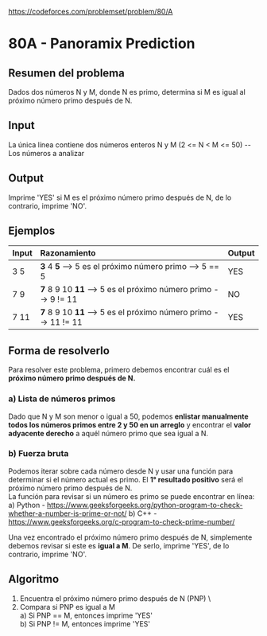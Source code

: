 https://codeforces.com/problemset/problem/80/A

# 80A - Panoramix Prediction 

## Resumen del problema
Dados dos números N y M, donde N es primo, determina si M es igual al próximo número primo después de N.

## Input
La única línea contiene dos números enteros N y M (2 <= N < M <= 50) -- Los números a analizar

## Output
Imprime 'YES' si M es el próximo número primo después de N, de lo contrario, imprime 'NO'.

## Ejemplos
| Input             | Razonamiento  | Output    |
| ----------------- | :------------ | --------- |
| 3 5               | **3** 4 **5** --> 5 es el próximo número primo --> 5 == 5               | YES          |
| 7 9               | **7** 8 9 10 **11** --> 5 es el próximo número primo --> 9 != 11        | NO          |
| 7 11              | **7** 8 9 10 **11** --> 5 es el próximo número primo --> 11 != 11       | YES          |

## Forma de resolverlo
Para resolver este problema, primero debemos encontrar cuál es el **próximo número primo después de N.** 

### a) Lista de números primos 
Dado que N y M son menor o igual a 50, podemos **enlistar manualmente todos los números primos entre 2 y 50 en un arreglo** y encontrar el **valor adyacente derecho** a aquél número primo que sea igual a N. 

### b) Fuerza bruta
Podemos iterar sobre cada número desde N y usar una función para determinar si el número actual es primo. El **1° resultado positivo** será el próximo número primo después de N. \
La función para revisar si un número es primo se puede encontrar en línea: \
a) Python - <a>https://www.geeksforgeeks.org/python-program-to-check-whether-a-number-is-prime-or-not/</a>
b) C++ - <a>https://www.geeksforgeeks.org/c-program-to-check-prime-number/</a>

Una vez encontrado el próximo número primo después de N, simplemente debemos revisar si este es **igual a M**. De serlo, imprime 'YES', de lo contrario, imprime 'NO'.

## Algoritmo
1) Encuentra el próximo número primo después de N (PNP) \
2) Compara si PNP es igual a M \
a) Si PNP == M, entonces imprime 'YES' \
b) Si PNP != M, entonces imprime 'YES'